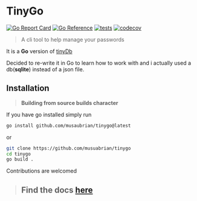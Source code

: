 # TinyGo

[![Go Report Card](https://goreportcard.com/badge/github.com/musaubrian/tinygo)](https://goreportcard.com/report/github.com/musaubrian/tinygo)
[![Go Reference](https://pkg.go.dev/badge/github.com/musaubrian/tinygo.svg)](https://pkg.go.dev/github.com/musaubrian/tinygo)
[![tests](https://github.com/musaubrian/tinygo/actions/workflows/test.yml/badge.svg)](https://github.com/musaubrian/tinygo/actions/workflows/test.yml)
[![codecov](https://codecov.io/gh/musaubrian/tinygo/branch/main/graph/badge.svg?token=DG0Z90IKE6)](https://codecov.io/gh/musaubrian/tinygo)

> A cli tool to help manage your passwords

It is a **Go** version of [tinyDb](https://github.com/musaubrian/tinydb)

Decided to re-write it in Go to learn how to work with
and i actually used a db(**sqlite**) instead of a json file.

## Installation

> **Building from source builds character**

If you have go installed simply run

```sh
go install github.com/musaubrian/tinygo@latest
```

or

```sh
git clone https://github.com/musuabrian/tinygo
cd tinygo
go build .
```

Contributions are welcomed

> ## Find the docs [here](./docs/docs.md)
